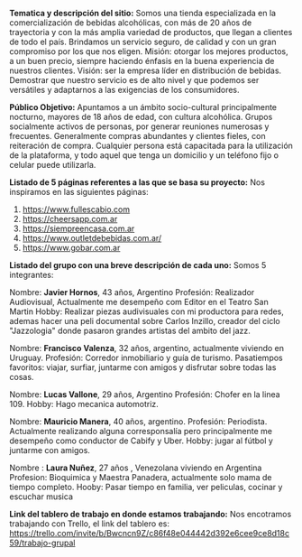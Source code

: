 **Tematica  y descripción del sitio:**
Somos una tienda especializada en la comercialización de bebidas  alcohólicas, con más de 20 años de trayectoria y con la más amplia variedad de productos, que llegan a clientes de todo el país.
Brindamos un servicio seguro, de calidad y con un gran compromiso por los que nos eligen.
Misión: otorgar los mejores productos,  a un buen precio, siempre haciendo énfasis en la buena experiencia de nuestros clientes.
Visión: ser la empresa líder en distribución de bebidas. Demostrar que nuestro servicio es de alto nivel y que podemos ser versátiles y adaptarnos a las exigencias de los consumidores.

**Público Objetivo:**
Apuntamos a un ámbito socio-cultural principalmente nocturno, mayores de 18 años de edad, con cultura alcohólica. Grupos socialmente activos de personas, por generar reuniones numerosas y frecuentes. Generalmente compras abundantes y clientes fieles, con reiteración de compra. Cualquier persona está capacitada para la utilización de la plataforma, y todo aquel que tenga un domicilio y un teléfono fijo o celular puede utilizarla.

**Listado de 5 páginas referentes a las que se basa su proyecto:**
Nos inspiramos en las siguientes páginas:
1. https://www.fullescabio.com
2. https://cheersapp.com.ar
3. https://siempreencasa.com.ar
4. https://www.outletdebebidas.com.ar/
5. https://www.gobar.com.ar

**Listado del grupo con una breve descripción de cada uno:**
Somos 5 integrantes:

Nombre: **Javier Hornos**, 43 años, Argentino
Profesión: Realizador Audiovisual, Actualmente me desempeño com Editor en el Teatro San Martin
Hobby: Realizar piezas audivisuales con mi productora para redes, ademas hacer una peli documental sobre
Carlos Inzillo, creador del ciclo "Jazzologia" donde pasaron grandes artistas del ambito del jazz.

Nombre: **Francisco Valenza**, 32 años, argentino, actualmente viviendo en Uruguay. 
Profesión: Corredor inmobiliario y guía de turismo. 
Pasatiempos favoritos: viajar, surfiar, juntarme con amigos y disfrutar sobre todas las cosas.

Nombre: **Lucas Vallone**, 29 años, Argentino
Profesión: Chofer en la linea 109.
Hobby: Hago mecanica automotriz.

Nombre: **Mauricio Manera**, 40 años, argentino.
Profesión: Periodista. Actualmente realizando alguna corresponsalía pero principalmente me desempeño 
como conductor de Cabify y Uber.
Hobby: jugar al fútbol y juntarme con amigos.

Nombre : **Laura Nuñez**, 27 años , Venezolana viviendo en Argentina
Profesion: Bioquimica y Maestra Panadera, actualmente solo mama de tiempo completo.
Hooby: Pasar tiempo en familia, ver peliculas, cocinar y escuchar musica

**Link del tablero de trabajo en donde estamos trabajando:**
Nos encotramos trabajando con Trello, el link del tablero es:
https://trello.com/invite/b/Bwcncn9Z/c86f48e044442d392e6cee9ce8d18c59/trabajo-grupal
